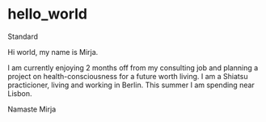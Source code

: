 # hello_world
Standard 

Hi world, my name is Mirja.

I am currently enjoying 2 months off from my consulting job and planning a project on health-consciousness for a future worth living. 
I am a Shiatsu practicioner, living and working in Berlin. This summer I am spending near Lisbon.

Namaste
Mirja
